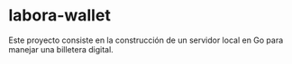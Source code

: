# labora-wallet
Este proyecto consiste en la construcción de un servidor local en Go para manejar una billetera digital.

